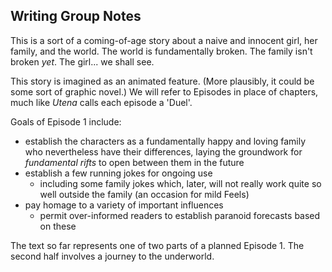 ## Writing Group Notes

This is a sort of a coming-of-age story about a naive and innocent
girl, her family, and the world. The world is fundamentally
broken. The family isn't broken *yet*. The girl... we shall see.

This story is imagined as an animated feature. (More plausibly, it
could be some sort of graphic novel.) We will refer to Episodes in
place of chapters, much like *Utena* calls each episode a 'Duel'.

Goals of Episode 1 include:

- establish the characters as a fundamentally happy and loving family
  who nevertheless have their differences, laying the groundwork for
  *fundamental rifts* to open between them in the future
- establish a few running jokes for ongoing use
    -  including some family jokes which, later, will not really work
       quite so well outside the family (an occasion for mild Feels)
- pay homage to a variety of important influences
    - permit over-informed readers to establish paranoid forecasts
      based on these

The text so far represents one of two parts of a planned Episode 1.
The second half involves a journey to the underworld.
